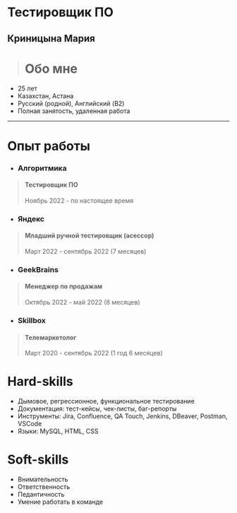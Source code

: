# Тестировщик ПО 
## Криницына Мария

># Обо мне

+ 25 лет
+ Казахстан, Астана
+ Русский (родной), Английский (B2)
+ Полная занятость, удаленная работа

---

# Опыт работы

- ### Алгоритмика  
> #### **Тестировщик ПО**
> Ноябрь 2022 - по настоящее время

- ### Яндекс 
> #### **Младший ручной тестировщик (асессор)**
> Март 2022 - сентябрь 2022 (7 месяцев)

- ### GeekBrains 
> #### **Менеджер по продажам**
> Октябрь 2022 - май 2022 (8 месяцев)

- ### Skillbox 
> #### **Телемаркетолог**
> Март 2020 - сентябрь 2022 (1 год 6 месяцев)


# Hard-skills

+ Дымовое, регрессионное, функциональное тестирование
+ Документация: тест-кейсы, чек-листы, баг-репорты
+ Инструменты: Jira, Confluence, QA Touch, Jenkins, DBeaver, Postman, VSCode
+ Языки: MySQL, HTML, CSS

# Soft-skills

+ Внимательность
+ Ответственность
+ Педантичность
+ Умение работать в команде
